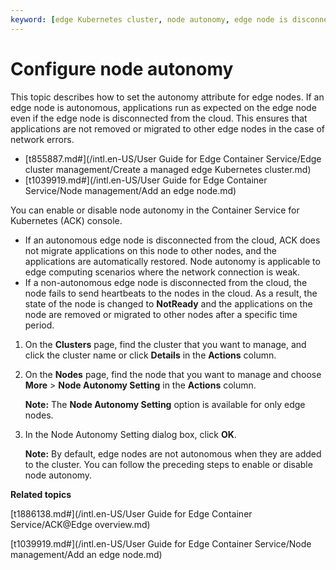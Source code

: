```yaml
---
keyword: [edge Kubernetes cluster, node autonomy, edge node is disconnected from the cloud]
---
```


# Configure node autonomy

This topic describes how to set the autonomy attribute for edge nodes. If an edge node is autonomous, applications run as expected on the edge node even if the edge node is disconnected from the cloud. This ensures that applications are not removed or migrated to other edge nodes in the case of network errors.

-   [t855887.md\#](/intl.en-US/User Guide for Edge Container Service/Edge cluster management/Create a managed edge Kubernetes cluster.md)
-   [t1039919.md\#](/intl.en-US/User Guide for Edge Container Service/Node management/Add an edge node.md)

You can enable or disable node autonomy in the Container Service for Kubernetes \(ACK\) console.

-   If an autonomous edge node is disconnected from the cloud, ACK does not migrate applications on this node to other nodes, and the applications are automatically restored. Node autonomy is applicable to edge computing scenarios where the network connection is weak.
-   If a non-autonomous edge node is disconnected from the cloud, the node fails to send heartbeats to the nodes in the cloud. As a result, the state of the node is changed to **NotReady** and the applications on the node are removed or migrated to other nodes after a specific time period.

1.  On the **Clusters** page, find the cluster that you want to manage, and click the cluster name or click **Details** in the **Actions** column.

2.  On the **Nodes** page, find the node that you want to manage and choose **More** \> **Node Autonomy Setting** in the **Actions** column.

    **Note:** The **Node Autonomy Setting** option is available for only edge nodes.

3.  In the Node Autonomy Setting dialog box, click **OK**.

    **Note:** By default, edge nodes are not autonomous when they are added to the cluster. You can follow the preceding steps to enable or disable node autonomy.


**Related topics**  


[t1886138.md\#](/intl.en-US/User Guide for Edge Container Service/ACK@Edge overview.md)

[t1039919.md\#](/intl.en-US/User Guide for Edge Container Service/Node management/Add an edge node.md)

